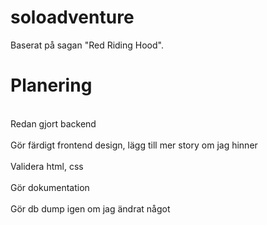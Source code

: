 # soloadventure
Baserat på sagan "Red Riding Hood".

# Planering
<br>
Redan gjort backend
<br />
<br>
Gör färdigt frontend design, lägg till mer story om jag hinner
<br />
<br>
Validera html, css
<br />
<br>
Gör dokumentation
<br/>
<br>
Gör db dump igen om jag ändrat något
